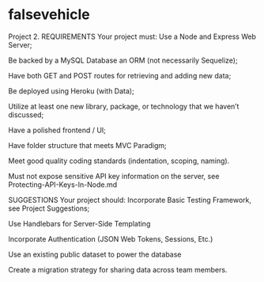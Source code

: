 # falsevehicle
Project 2.
REQUIREMENTS
Your project must:
Use a Node and Express Web Server;

Be backed by a MySQL Database an ORM (not necessarily Sequelize);

Have both GET and POST routes for retrieving and adding new data;

Be deployed using Heroku (with Data);

Utilize at least one new library, package, or technology that we haven’t discussed;

Have a polished frontend / UI;

Have folder structure that meets MVC Paradigm;

Meet good quality coding standards (indentation, scoping, naming).

Must not expose sensitive API key information on the server, see Protecting-API-Keys-In-Node.md

SUGGESTIONS
Your project should:
Incorporate Basic Testing Framework, see Project Suggestions;

Use Handlebars for Server-Side Templating

Incorporate Authentication (JSON Web Tokens, Sessions, Etc.)

Use an existing public dataset to power the database

Create a migration strategy for sharing data across team members.
